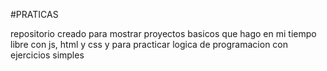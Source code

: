 #PRATICAS

repositorio creado para mostrar proyectos basicos que hago en mi tiempo libre
con js, html y css y para practicar logica de programacion con ejercicios simples
